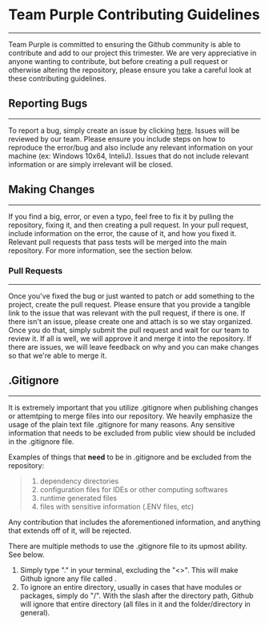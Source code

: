 # Team Purple Contributing Guidelines

<hr>

Team Purple is committed to ensuring the Github community is able to contribute and add to our project this trimester. We are very appreciative in anyone wanting to contribute, but before creating a pull request or otherwise altering the repository, please ensure you take a careful look at these contributing guidelines.



## Reporting Bugs

<hr>

To report a bug, simply create an issue by clicking [here](https://github.com/nolanplatt/AP-CSA-T2/issues). Issues will be reviewed by our team. Please ensure you include steps on how to reproduce the error/bug and also include any relevant information on your machine (ex: Windows 10x64, InteliJ). Issues that do not include relevant information or are simply irrelevant will be closed.

## Making Changes

<hr>

If you find a big, error, or even a typo, feel free to fix it by pulling the repository, fixing it, and then creating a pull request. In your pull request, include information on the error, the cause of it, and how you fixed it. Relevant pull requests that pass tests will be merged into the main repository. For more information, see the section below.

### Pull Requests

<hr>

Once you've fixed the bug or just wanted to patch or add something to the project, create the pull request. Please ensure that you provide a tangible link to the issue that was relevant with the pull request, if there is one. If there isn't an issue, please create one and attach is so we stay organized. Once you do that, simply submit the pull request and wait for our team to review it. If all is well, we will approve it and merge it into the repository. If there are issues, we will leave feedback on why and you can make changes so that we're able to merge it.



## .Gitignore

<hr>

It is extremely important that you utilize .gitignore when publishing changes or attemtping to merge files into our repository. We heavily emphasize the usage of the plain text file .gitignore for many reasons. Any sensitive information that needs to be excluded from public view should be included in the .gitignore file. 

Examples of things that **need** to be in .gitignore and be excluded from the repository:

>
>
>1. dependency directories 
>2. configuration files for IDEs or other computing softwares
>3. runtime generated files
>4. files with sensitive information (.ENV files, etc)

Any contribution that includes the aforementioned information, and anything that extends off of it, will be rejected.

There are multiple methods to use the .gitignore file to its upmost ability. See below.

1. Simply type ".<filename>" in your terminal, excluding the "<>". This will make Github ignore any file called <filename>.
2. To ignore an entire directory, usually in cases that have modules or packages, simply do "<filedirectory>/". With the slash after the directory path, Github will ignore that entire directory (all files in it and the folder/directory in general).











 